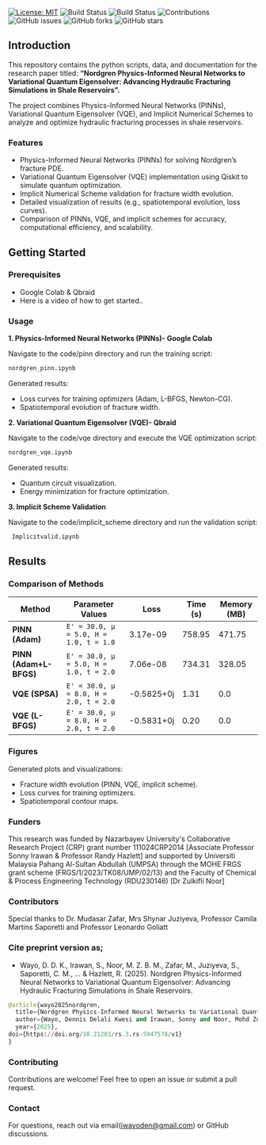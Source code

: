 [![License: MIT](https://img.shields.io/badge/License-MIT-yellow.svg)](https://opensource.org/licenses/MIT)
![Build Status](https://img.shields.io/badge/PINN-yes-green)
![Build Status](https://img.shields.io/badge/VQE-yes-green)
![Contributions](https://img.shields.io/badge/contributions-welcome-gold)
![GitHub issues](https://img.shields.io/github/issues/DennisWayo/Nordgren-FracSim)
![GitHub forks](https://img.shields.io/github/forks/DennisWayo/Nordgren-FracSim)
![GitHub stars](https://img.shields.io/github/stars/DennisWayo/Nordgren-FracSim)


## Introduction
This repository contains the python scripts, data, and documentation for the research paper titled:
**“Nordgren Physics-Informed Neural Networks to Variational Quantum Eigensolver: Advancing Hydraulic Fracturing Simulations in Shale Reservoirs”.**

The project combines Physics-Informed Neural Networks (PINNs), Variational Quantum Eigensolver (VQE), and Implicit Numerical Schemes to analyze and optimize hydraulic fracturing processes in shale reservoirs.

### Features
* Physics-Informed Neural Networks (PINNs) for solving Nordgren’s fracture PDE.
* Variational Quantum Eigensolver (VQE) implementation using Qiskit to simulate quantum optimization.
* Implicit Numerical Scheme validation for fracture width evolution.
* Detailed visualization of results (e.g., spatiotemporal evolution, loss curves).
* Comparison of PINNs, VQE, and implicit schemes for accuracy, computational efficiency, and scalability.

## Getting Started

### Prerequisites

* Google Colab & Qbraid
* Here is a video of how to get started..


### Usage

**1. Physics-Informed Neural Networks (PINNs)- Google Colab**

Navigate to the code/pinn directory and run the training script:

 ```python
 nordgren_pinn.ipynb
```
Generated results:
* Loss curves for training optimizers (Adam, L-BFGS, Newton-CG).
* Spatiotemporal evolution of fracture width.

**2. Variational Quantum Eigensolver (VQE)- Qbraid**

Navigate to the code/vqe directory and execute the VQE optimization script:

 ```python
 nordgren_vqe.ipynb
```
Generated results:
* Quantum circuit visualization.
* Energy minimization for fracture optimization.

**3. Implicit Scheme Validation**

Navigate to the code/implicit_scheme directory and run the validation script:

```python
 Implicitvalid.ipynb
```

## Results

### Comparison of Methods

| Method             | Parameter Values                        | Loss         | Time (s)   | Memory (MB) |
|--------------------|-----------------------------------------|--------------|------------|-------------|
| **PINN (Adam)**    | `E' = 30.0, μ = 5.0, H = 1.0, t = 1.0` | 3.17e-09     | 758.95     | 471.75      |
| **PINN (Adam+L-BFGS)** | `E' = 30.0, μ = 5.0, H = 1.0, t = 2.0` | 7.06e-08     | 734.31     | 328.05      |
| **VQE (SPSA)**     | `E' = 30.0, μ = 8.0, H = 2.0, t = 2.0` | -0.5825+0j   | 1.31       | 0.0         |
| **VQE (L-BFGS)**   | `E' = 30.0, μ = 8.0, H = 2.0, t = 2.0` | -0.5831+0j   | 0.20       | 0.0         |

### Figures

Generated plots and visualizations:
* Fracture width evolution (PINN, VQE, implicit scheme).
* Loss curves for training optimizers.
* Spatiotemporal contour maps.

### Funders
This research was funded by Nazarbayev University's Collaborative Research Project (CRP) grant number 111024CRP2014 [Associate Professor Sonny Irawan & Professor Randy Hazlett] and supported by Universiti Malaysia Pahang Al-Sultan Abdullah (UMPSA) through the MOHE FRGS grant scheme (FRGS/1/2023/TK08/UMP/02/13) and the Faculty of Chemical \& Process Engineering Technology (RDU230146) [Dr Zulkifli Noor]

### Contributors
Special thanks to Dr. Mudasar Zafar, Mrs Shynar Juziyeva, Professor Camila Martins Saporetti and Professor Leonardo Goliatt

### Cite preprint version as;
* Wayo, D. D. K., Irawan, S., Noor, M. Z. B. M., Zafar, M., Juziyeva, S., Saporetti, C. M., ... & Hazlett, R. (2025). Nordgren Physics-Informed Neural Networks to Variational Quantum Eigensolver: Advancing Hydraulic Fracturing Simulations in Shale Reservoirs.

```python
@article{wayo2025nordgren,
  title={Nordgren Physics-Informed Neural Networks to Variational Quantum Eigensolver: Advancing Hydraulic Fracturing Simulations in Shale Reservoirs},
  author={Wayo, Dennis Delali Kwesi and Irawan, Sonny and Noor, Mohd Zulkifli Bin Mohamad and Zafar, Mudasar and Juziyeva, Shynar and Saporetti, Camila Martins and Goliatt, Leonardo and Hazlett, Randy},
  year={2025},
doi={https://doi.org/10.21203/rs.3.rs-5947578/v1}
}
```

### Contributing
Contributions are welcome! Feel free to open an issue or submit a pull request.

### Contact
For questions, reach out via email(iwayoden@gmail.com) or GitHub discussions.
